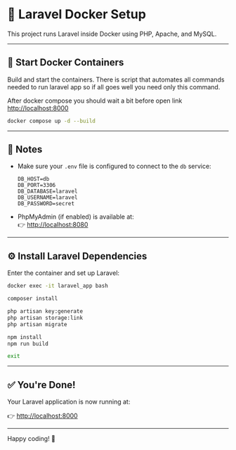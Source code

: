 # 🚀 Laravel Docker Setup

This project runs Laravel inside Docker using PHP, Apache, and MySQL.

---

## 🐳 Start Docker Containers

Build and start the containers. There is script that automates all commands needed to run laravel app so if all goes well you need only this command.

After docker compose you should wait a bit before open link  [http://localhost:8000](http://localhost:8000)

```bash
docker compose up -d --build
```

---

## 📌 Notes

- Make sure your `.env` file is configured to connect to the `db` service:
  ```env
  DB_HOST=db
  DB_PORT=3306
  DB_DATABASE=laravel
  DB_USERNAME=laravel
  DB_PASSWORD=secret
  ```

- PhpMyAdmin (if enabled) is available at:  
  👉 [http://localhost:8080](http://localhost:8080)

---

## ⚙️ Install Laravel Dependencies

Enter the container and set up Laravel:

```bash
docker exec -it laravel_app bash

composer install

php artisan key:generate
php artisan storage:link
php artisan migrate

npm install
npm run build

exit
```

---

## ✅ You're Done!

Your Laravel application is now running at:

👉 [http://localhost:8000](http://localhost:8000)

---

Happy coding! 🎉